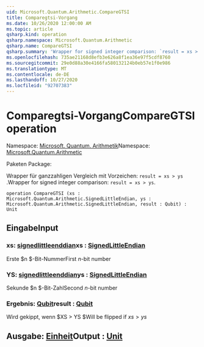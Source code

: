 ```yaml
---
uid: Microsoft.Quantum.Arithmetic.CompareGTSI
title: Comparegtsi-Vorgang
ms.date: 10/26/2020 12:00:00 AM
ms.topic: article
qsharp.kind: operation
qsharp.namespace: Microsoft.Quantum.Arithmetic
qsharp.name: CompareGTSI
qsharp.summary: 'Wrapper for signed integer comparison: `result = xs > ys`.'
ms.openlocfilehash: 735ae21168d8efb3e626a8f1ea36e97f5cdf8760
ms.sourcegitcommit: 29e0d88a30e4166fa580132124b0eb57e1f0e986
ms.translationtype: MT
ms.contentlocale: de-DE
ms.lasthandoff: 10/27/2020
ms.locfileid: "92707383"
---
```

# <a name="comparegtsi-operation"></a><span data-ttu-id="6f1cf-102">Comparegtsi-Vorgang</span><span class="sxs-lookup"><span data-stu-id="6f1cf-102">CompareGTSI operation</span></span>

<span data-ttu-id="6f1cf-103">Namespace: [Microsoft. Quantum. Arithmetik](xref:Microsoft.Quantum.Arithmetic)</span><span class="sxs-lookup"><span data-stu-id="6f1cf-103">Namespace: [Microsoft.Quantum.Arithmetic](xref:Microsoft.Quantum.Arithmetic)</span></span>

<span data-ttu-id="6f1cf-104">Paketen [](https://nuget.org/packages/)</span><span class="sxs-lookup"><span data-stu-id="6f1cf-104">Package: [](https://nuget.org/packages/)</span></span>


<span data-ttu-id="6f1cf-105">Wrapper für ganzzahligen Vergleich mit Vorzeichen: `result = xs > ys` .</span><span class="sxs-lookup"><span data-stu-id="6f1cf-105">Wrapper for signed integer comparison: `result = xs > ys`.</span></span>

```qsharp
operation CompareGTSI (xs : Microsoft.Quantum.Arithmetic.SignedLittleEndian, ys : Microsoft.Quantum.Arithmetic.SignedLittleEndian, result : Qubit) : Unit
```


## <a name="input"></a><span data-ttu-id="6f1cf-106">Eingabe</span><span class="sxs-lookup"><span data-stu-id="6f1cf-106">Input</span></span>

### <a name="xs--signedlittleendian"></a><span data-ttu-id="6f1cf-107">xs: [signedlittleenddian](xref:Microsoft.Quantum.Arithmetic.SignedLittleEndian)</span><span class="sxs-lookup"><span data-stu-id="6f1cf-107">xs : [SignedLittleEndian](xref:Microsoft.Quantum.Arithmetic.SignedLittleEndian)</span></span>

<span data-ttu-id="6f1cf-108">Erste $n $-Bit-Nummer</span><span class="sxs-lookup"><span data-stu-id="6f1cf-108">First $n$-bit number</span></span>


### <a name="ys--signedlittleendian"></a><span data-ttu-id="6f1cf-109">YS: [signedlittleenddian](xref:Microsoft.Quantum.Arithmetic.SignedLittleEndian)</span><span class="sxs-lookup"><span data-stu-id="6f1cf-109">ys : [SignedLittleEndian](xref:Microsoft.Quantum.Arithmetic.SignedLittleEndian)</span></span>

<span data-ttu-id="6f1cf-110">Sekunde $n $-Bit-Zahl</span><span class="sxs-lookup"><span data-stu-id="6f1cf-110">Second $n$-bit number</span></span>


### <a name="result--qubit"></a><span data-ttu-id="6f1cf-111">Ergebnis: [Qubit](xref:microsoft.quantum.lang-ref.qubit)</span><span class="sxs-lookup"><span data-stu-id="6f1cf-111">result : [Qubit](xref:microsoft.quantum.lang-ref.qubit)</span></span>

<span data-ttu-id="6f1cf-112">Wird gekippt, wenn $XS > YS $</span><span class="sxs-lookup"><span data-stu-id="6f1cf-112">Will be flipped if $xs > ys$</span></span>



## <a name="output--unit"></a><span data-ttu-id="6f1cf-113">Ausgabe: [Einheit](xref:microsoft.quantum.lang-ref.unit)</span><span class="sxs-lookup"><span data-stu-id="6f1cf-113">Output : [Unit](xref:microsoft.quantum.lang-ref.unit)</span></span>

